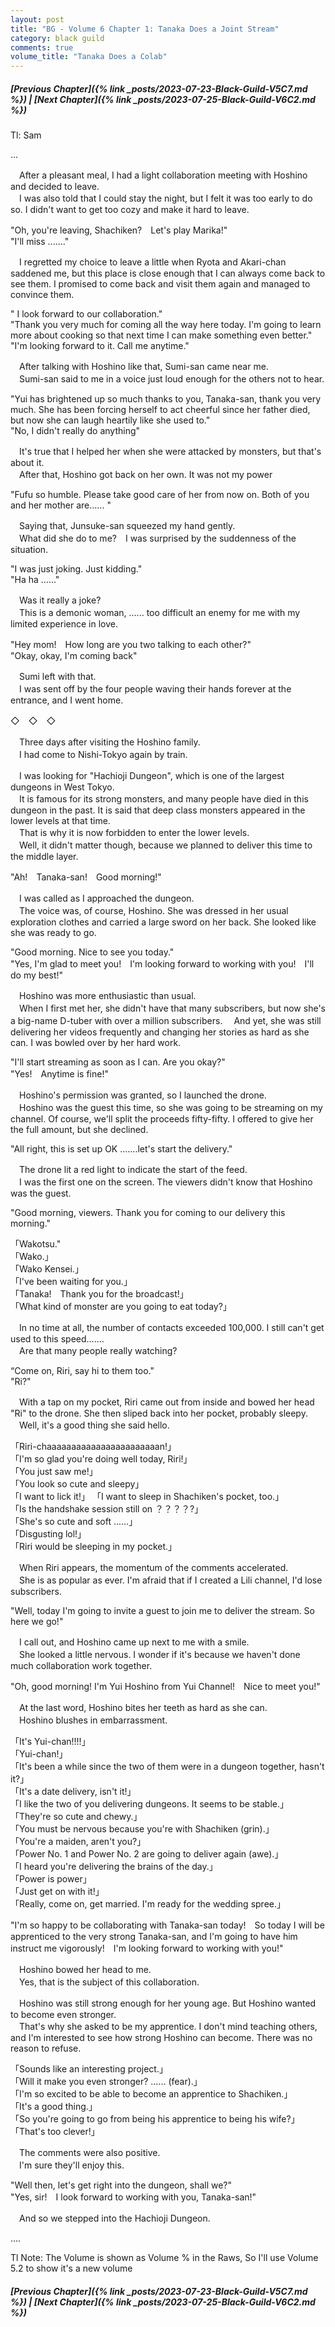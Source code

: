 ```yaml
---
layout: post
title: "BG - Volume 6 Chapter 1: Tanaka Does a Joint Stream"
category: black guild
comments: true
volume_title: "Tanaka Does a Colab"
---
```


##### [Previous Chapter]({% link _posts/2023-07-23-Black-Guild-V5C7.md %}) \| [Next Chapter]({% link _posts/2023-07-25-Black-Guild-V6C2.md %})
 

 Tl: Sam

…


　After a pleasant meal, I had a light collaboration meeting with Hoshino and decided to leave.   
　I was also told that I could stay the night, but I felt it was too early to do so. I didn't want to get too cozy and make it hard to leave.
<!--more-->

"Oh, you're leaving, Shachiken?　Let's play Marika!"   
"I'll miss ......."

　I regretted my choice to leave a little when Ryota and Akari-chan saddened me, but this place is close enough that I can always come back to see them. I promised to come back and visit them again and managed to convince them.

" I look forward to our collaboration."   
"Thank you very much for coming all the way here today. I'm going to learn more about cooking so that next time I can make something even better."   
"I'm looking forward to it. Call me anytime."

　After talking with Hoshino like that, Sumi-san came near me.   
　Sumi-san said to me in a voice just loud enough for the others not to hear.

"Yui has brightened up so much thanks to you, Tanaka-san, thank you very much. She has been forcing herself to act cheerful since her father died, but now she can laugh heartily like she used to."   
"No, I didn't really do anything"

　It's true that I helped her when she were attacked by monsters, but that's about it.   
　After that, Hoshino got back on her own. It was not my power 

"Fufu so humble. Please take good care of her from now on. Both of you and her mother are...... "

　Saying that, Junsuke-san squeezed my hand gently.   
　What did she do to me?　I was surprised by the suddenness of the situation.

"I was just joking. Just kidding."   
"Ha ha ......"

　Was it really a joke?   
　This is a demonic woman, ...... too difficult an enemy for me with my limited experience in love.

"Hey mom!　How long are you two talking to each other?"   
"Okay, okay, I'm coming back"

　Sumi left with that.   
　I was sent off by the four people waving their hands forever at the entrance, and I went home.

◇　◇　◇ 

　Three days after visiting the Hoshino family.   
　I had come to Nishi-Tokyo again by train.

　I was looking for "Hachioji Dungeon", which is one of the largest dungeons in West Tokyo.   
　It is famous for its strong monsters, and many people have died in this dungeon in the past. It is said that deep class monsters appeared in the lower levels at that time.   
　That is why it is now forbidden to enter the lower levels.     
　Well, it didn't matter though, because we planned to deliver this time to the middle layer.

"Ah!　Tanaka-san!　Good morning!"

　I was called as I approached the dungeon.   
　The voice was, of course, Hoshino. She was dressed in her usual exploration clothes and carried a large sword on her back. She looked like she was ready to go.

"Good morning. Nice to see you today."   
"Yes, I'm glad to meet you!　I'm looking forward to working with you!　I'll do my best!"

　Hoshino was more enthusiastic than usual.   
　When I first met her, she didn't have that many subscribers, but now she's a big-name D-tuber with over a million subscribers.
　And yet, she was still delivering her videos frequently and changing her stories as hard as she can. I was bowled over by her hard work.

"I'll start streaming as soon as I can. Are you okay?"   
"Yes!　Anytime is fine!"

　Hoshino's permission was granted, so I launched the drone.   
　Hoshino was the guest this time, so she was going to be streaming on my channel. Of course, we'll split the proceeds fifty-fifty. I offered to give her the full amount, but she declined.

"All right, this is set up OK .......let's start the delivery."

　The drone lit a red light to indicate the start of the feed.   
　I was the first one on the screen. The viewers didn't know that Hoshino was the guest.

"Good morning, viewers. Thank you for coming to our delivery this morning."

「Wakotsu."   
「Wako.」   
「Wako Kensei.」   
「I've been waiting for you.」   
「Tanaka!　Thank you for the broadcast!」   
「What kind of monster are you going to eat today?」

　In no time at all, the number of contacts exceeded 100,000. I still can't get used to this speed.......   
　Are that many people really watching?

“Come on, Riri, say hi to them too."   
"Ri?"

　With a tap on my pocket, Riri came out from inside and bowed her head "Ri" to the drone. She then sliped back into her pocket, probably sleepy.   
　Well, it's a good thing she said hello.

「Riri-chaaaaaaaaaaaaaaaaaaaaaaan!」   
「I'm so glad you're doing well today, Riri!」   
「You just saw me!」   
「You look so cute and sleepy」   
「I want to lick it!」
「I want to sleep in Shachiken's pocket, too.」   
「Is the handshake session still on ？？？？?」   
「She's so cute and soft ......」   
「Disgusting lol!」  
「Riri would be sleeping in my pocket.」

　When Riri appears, the momentum of the comments accelerated.   
　She is as popular as ever. I'm afraid that if I created a Lili channel, I'd lose subscribers.

"Well, today I'm going to invite a guest to join me to deliver the stream. So here we go!"

　I call out, and Hoshino came up next to me with a smile.   
　She looked a little nervous. I wonder if it's because we haven't done much collaboration work together.

"Oh, good morning! I'm Yui Hoshino from Yui Channel!　Nice to meet you!"

　At the last word, Hoshino bites her teeth as hard as she can.   
　Hoshino blushes in embarrassment.

「It's Yui-chan!!!!」   
「Yui-chan!」   
「It's been a while since the two of them were in a dungeon together, hasn't it?」   
「It's a date delivery, isn't it!」   
「I like the two of you delivering dungeons. It seems to be stable.」   
「They're so cute and chewy.」   
「You must be nervous because you're with Shachiken (grin).」   
「You're a maiden, aren't you?」   
「Power No. 1 and Power No. 2 are going to deliver again (awe).」   
「I heard you're delivering the brains of the day.」   
「Power is power」   
「Just get on with it!」   
「Really, come on, get married. I'm ready for the wedding spree.」   

"I'm so happy to be collaborating with Tanaka-san today!　So today I will be apprenticed to the very strong Tanaka-san, and I'm going to have him instruct me vigorously!　I'm looking forward to working with you!"

　Hoshino bowed her head to me.   
　Yes, that is the subject of this collaboration.

　Hoshino was still strong enough for her young age. But Hoshino wanted to become even stronger.   
　That's why she asked to be my apprentice. I don't mind teaching others, and I'm interested to see how strong Hoshino can become. There was no reason to refuse.

「Sounds like an interesting project.」   
「Will it make you even stronger? ...... (fear).」   
「I'm so excited to be able to become an apprentice to Shachiken.」   
「It's a good thing.」   
「So you're going to go from being his apprentice to being his wife?」   
「That's too clever!」   

　The comments were also positive.   
　I'm sure they'll enjoy this.

"Well then, let's get right into the dungeon, shall we?"   
"Yes, sir!　I look forward to working with you, Tanaka-san!"

　And so we stepped into the Hachioji Dungeon.


....


Tl Note: The Volume is shown as Volume % in the Raws, So I'll use Volume 5.2 to show it's a new volume

##### [Previous Chapter]({% link _posts/2023-07-23-Black-Guild-V5C7.md %}) \| [Next Chapter]({% link _posts/2023-07-25-Black-Guild-V6C2.md %})
